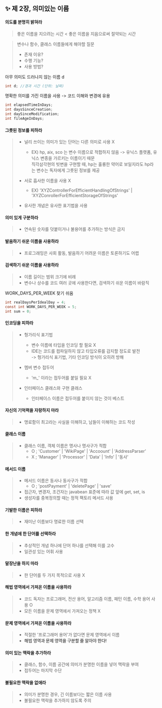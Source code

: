 ✨ 제 2장, 의미있는 이름
----------------------

#### 의도를 분명히 밝혀라 
> 좋은 이름을 지으려는 시간 < 좋은 이름을 지음으로써 절약되는 시간 

> 변수나 함수, 클래스 이름들에게 해야할 질문 <br>
> * 존재 이유? <br>
> * 수행 기능? <br>
> * 사용 방법? <br>

아무 의미도 드러나지 않는 이름 d
~~~java
int d; //경과 시간 (단위: 날짜)
~~~

명확한 의미를 가진 이름을 사용 -> 코드 이해와 변경에 유용 
~~~java
int elapsedTimeInDays;
int daysSinceCreation;
int daySinceModification;
int fileAgeInDays;
~~~

#### 그릇된 정보를 피하라 
> * 널리 쓰이는 의미가 있는 단어는 다른 의미로 사용 X <br>
>   - EX) hp, aix, sco 는 변수 이름으로 적합하지 않음 -> 유닉스 플랫폼, 유닉스 변종을 가르키는 이름이기 때문 <br>
>     직각삼각현의 빗변을 구현할 때, hp는 훌륭한 약어로 보일지라도 hp라는 변수는 독자에게 그릇된 정보를 제공 
>
> * 서로 흡사한 이름을 사용 X
>   - EX) 'XYZControllerForEfficientHandlingOfStrings' | 'XYZConrollerForEfficientStorageOfStrings'
> * 유사한 개념은 유사한 표기법을 사용 

#### 의미 있게 구분하라 
> * 연속된 숫자를 덧붙이거나 불용어를 추가하는 방식은 금지 

#### 발음하기 쉬운 이름을 사용하라
> * 프로그래밍은 사회 활동, 발음하기 어려운 이름은 토론하기도 어렵 

#### 검색하기 쉬운 이름을 사용하라 
> * 이름 길이는 범위 크기에 비례 <br> 
> * 변수나 상수를 코드 여러 곳에 사용한다면, 검색하기 쉬운 이름이 바람직 <br>

WORK_DAYS_PER_WEEK 찾기 쉬움 
~~~java
int realDaysPerIdealDay = 4;
const int WORK_DAYS_PER_WEEK = 5;
int sum = 0;
~~~

#### 인코딩을 피하라 
> * 헝가리식 표기법 <br>
>   - 변수 이름에 타입을 인코딩 할 필요 X <br>
>   - IDE는 코드를 컴파일하지 않고 타입오류를 감지할 정도로 발전 <br>
>     -> 헝가리식 표기법, 기타 인코딩 방식이 오히려 방해 
>                                      
> * 멤버 변수 접두어 <br>
>   - 'm_' 이라는 접두어를 붙일 필요 X 
>  
> * 인터페이스 클래스와 구현 클래스 <br>
>   - 인터페이스 이름은 접두어를 붙이지 않는 것이 베스트 <br>

#### 자신의 기억력을 자랑하지 마라
> * 명료함이 최고라는 사실을 이해하고, 남들이 이해하는 코드 작성

#### 클래스 이름 
> * 클래스 이름, 객체 이름은 명사나 명사구가 적합 <br>
>   - O ; 'Customer' | 'WikiPage' | 'Accoount' | 'AddressParser' <br>
>   - X ; 'Manager' | 'Processor' | 'Data' | 'Info' | '동사' <br>

#### 메서드 이름
> * 메서드 이름은 동사나 동사구가 적합 <br>
>   - O ; 'postPayment' | 'deletePage' | 'save' <br>
> * 접근자, 변경자, 조건자는 javabean 표준에 따라 값 앞에 get, set, is <br>
> * 생성자를 중복정의할 때는 정적 팩토리 메서드 사용 

#### 기발한 이름은 피하라
> * 재미난 이름보다 명료한 이름 선택

#### 한 개념에 한 단어를 선택하라 
> * 추상적인 개념 하나에 단어 하나를 선택해 이를 고수 <br>
> * 일관성 있는 어휘 사용 

#### 말장난을 하지 마라
> * 한 단어를 두 가지 목적으로 사용 X

#### 해법 영역에서 가져온 이름을 사용하라 
> * 코드 독자는 프로그래머, 전산 용어, 알고리즘 이름, 패턴 이름, 수학 용어 사용 O  <br>
> * 모든 이름을 문제 영역에서 가져오는 정책 X

#### 문제 영역에서 가져온 이름을 사용하라
> * 적절한 '프로그래머 용어'가 없다면 문제 영역에서 이름 <br>
> * __해법 영역과 문제 영역을 구분할 줄 알아야 한다!__

#### 의미 있는 맥락을 추가하라 
> * 클래스, 함수, 이름 공간에 의미가 분명한 이름을 넣어 맥락을 부여 <br>
> * 접두어는 마지막 수단 

#### 불필요한 맥락을 없애라
> * 의미가 분명한 경우, 긴 이름보다는 짧은 이름 사용 <br>
> * 불필요한 맥락을 추가하지 않도록 주의 


